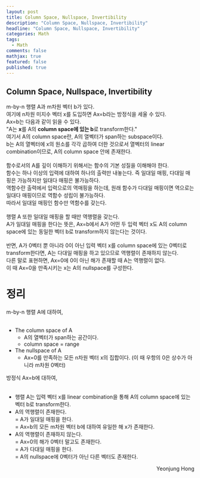 ```yaml
---
layout: post
title: Column Space, Nullspace, Invertibility
description: "Column Space, Nullspace, Invertibility"
headline: "Column Space, Nullspace, Invertibility"
categories: Math
tags: 
  - Math
comments: false
mathjax: true
featured: false
published: true
---
```


## Column Space, Nullspace, Invertibility

m-by-n 행렬 A과 m차원 벡터 b가 있다. <br> 
여기에 n차원 미지수 벡터 x를 도입하면 Ax=b라는 방정식을 세울 수 있다. <br> 
Ax=b는 다음과 같이 읽을 수 있다. <br> 
"A는 **x**를 A의 **column space에 있는 b**로 transform한다."<br>
여기서 A의 column space란, A의 열벡터가 span하는 subspace이다.<br>
b는 A의 열벡터에 x의 원소를 각각 곱하여 더한 것으로서 열벡터의 linear combination이므로, A의 column space 안에 존재한다.<br><br>
함수로서의 A를 깊이 이해하기 위해서는 함수의 기본 성질을 이해해야 한다. <br>
함수는 하나 이상의 입력에 대하여 하나의 출력만 내놓는다. 즉 일대일 매핑, 다대일 매핑은 가능하지만 일대다 매핑은 불가능하다.<br>
역함수란 출력에서 입력으로의 역매핑을 하는데, 원래 함수가 다대일 매핑이면 역으로는 일대다 매핑이므로 역함수 성립이 불가능하다. <br>
따라서 일대일 매핑인 함수만 역함수를 갖는다.<br><br>
행렬 A 또한 일대일 매핑을 할 때만 역행렬을 갖는다.  <br>
A가 일대일 매핑을 한다는 뜻은, Ax=b에서 A가 어떤 두 입력 벡터 x도 A의 column space에 있는 동일한 벡터 b로 transform하지 않는다는 것이다.<br>
<br>
반면, A가 0벡터 뿐 아니라 0이 아닌 입력 벡터 x를 column space에 있는 0벡터로 transform한다면, A는 다대일 매핑을 하고 있으므로 역행렬이 존재하지 않는다.<br>
다른 말로 표현하면, Ax=0에 0이 아닌 해가 존재할 때 A는 역행렬이 없다. <br>
이 때 Ax=0을 만족시키는 x는 A의 nullspace를 구성한다. 

# 정리

m-by-n 행렬 A에 대하여, <br><br>
- The column space of A
	- A의 열벡터가 span하는 공간이다.
	- column space = range
- The nullspace of A
	- Ax=0를 만족하는 모든 n차원 벡터 x의 집합이다. (이 때 우항의 0은 상수가 아니라 m차원 0벡터)<br>

방정식 Ax=b에 대하여, <br><br>
- 행렬 A는 입력 벡터 x를 linear combination을 통해 A의 column space에 있는 벡터 b로 transform한다.
- A의 역행렬이 존재한다. <br>
  = A가 일대일 매핑을 한다.<br>
  = Ax=b의 모든 m차원 벡터 b에 대하여 유일한 해 x가 존재한다.<br>
- A의 역행렬이 존재하지 않는다. <br>
  = Ax=0의 해가 0벡터 말고도 존재한다.<br>
  = A가 다대일 매핑을 한다. <br>
  = A의 nullspace에 0벡터가 아닌 다른 벡터도 존재한다. 


<p align="right"> Yeonjung Hong <p>
